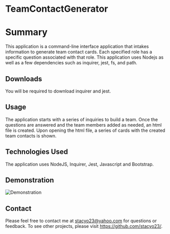 # TeamContactGenerator

# Summary

This application is a command-line interface application that intakes information to generate team contact cards. 
Each specified role has a specific question associated with that role. This application uses Nodejs as well as a few dependencies
such as inquirer, jest, fs, and path. 


## Downloads

You will be required to download inquirer and jest. 

## Usage

The application starts with a series of inquiries to build a team. Once the questions are answered and the team members added as needed, an html file is created. Upon opening the html file, a series of cards with the created team contacts is shown. 

## Technologies Used

The application uses NodeJS, Inquirer, Jest, Javascript and Bootstrap.

## Demonstration
![Demonstration](./TCG.gif)

 ## Contact
  Please feel free to contact me at stacyo23@yahoo.com for questions or feedback. 
  To see other projects, please visit https://github.com/stacyo23/.

